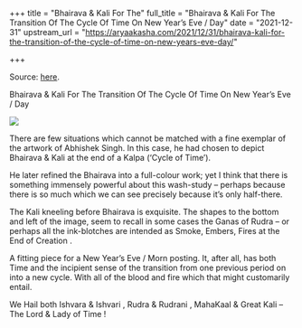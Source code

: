 +++
title = "Bhairava & Kali For The"
full_title = "Bhairava & Kali For The Transition Of The Cycle Of Time On New Year’s Eve / Day"
date = "2021-12-31"
upstream_url = "https://aryaakasha.com/2021/12/31/bhairava-kali-for-the-transition-of-the-cycle-of-time-on-new-years-eve-day/"

+++

Source: [here](https://aryaakasha.com/2021/12/31/bhairava-kali-for-the-transition-of-the-cycle-of-time-on-new-years-eve-day/).

Bhairava & Kali For The Transition Of The Cycle Of Time On New Year’s Eve / Day

![](https://aryaakasha.files.wordpress.com/2021/12/tumblr_m2rz01jzu11runtg8o2_1280.jpg?w=675)

There are few situations which cannot be matched with a fine exemplar of the artwork of Abhishek Singh. In this case, he had chosen to depict Bhairava & Kali at the end of a Kalpa (‘Cycle of Time’).

He later refined the Bhairava into a full-colour work; yet I think that there is something immensely powerful about this wash-study – perhaps because there is so much which we can see precisely because it’s only half-there.

The Kali kneeling before Bhairava is exquisite. The shapes to the bottom and left of the image, seem to recall in some cases the Ganas of Rudra – or perhaps all the ink-blotches are intended as Smoke, Embers, Fires at the End of Creation .

A fitting piece for a New Year’s Eve / Morn posting. It, after all, has both Time and the incipient sense of the transition from one previous period on into a new cycle. With all of the blood and fire which that might customarily entail.

We Hail both Ishvara & Ishvari , Rudra & Rudrani , MahaKaal & Great Kali – The Lord & Lady of Time !
